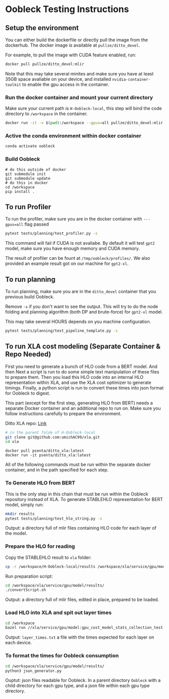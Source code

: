 # Oobleck Testing Instructions

## Setup the environment
You can either build the dockerfile or directly pull the image from the dockerhub. The docker image is available at `pullze/ditto_devel`.

For example, to pull the image with CUDA feature enabled, run:

``` bash
docker pull pullze/ditto_devel:mlir
```

Note that this may take several minites and make sure you have at least 35GB space avaliable on your device, and installed `nvidia-container-toolkit` to enable the gpu access in the container.

### Run the docker container and mount your current directory
Make sure your current path is `H-Oobleck-local`, this step will bind the code directory to `/workspace` in the container.

```bash
docker run -it -v $(pwd):/workspace --gpus=all pullze/ditto_devel:mlir
```

### Active the conda environment within docker container
```bash
conda activate oobleck
```

### Build Oobleck
```
# do this outside of docker
git submodule init
git submodule update
# do this in docker
cd /workspace
pip install .
```

## To run Profiler
To run the profiler, make sure you are in the docker container with `---gpus=all` flag passed
```bash
pytest tests/planning/test_profiler.py -s
```
This command will fail if CUDA is not avaliabe. By default it will test `gpt2` model, make sure you have enough memory and CUDA memory.

The result of profiler can be fount at `/tmp/oobleck/profiles/`. We also provided an example result got on our machine for `gpt2-xl`.

## To run planning 
To run planning, make sure you are in the `ditto_devel` container that you previous build Oobleck.

Remove `-s` if you don't want to see the output. This will try to do the node folding and planning algorithm (both DP and brute-force) for `gpt2-xl` model.

This may take several HOURS depends on you machine configuration.
```bash
pytest tests/planning/test_pipeline_template.py -s
```

## To run XLA cost modeling (Separate Container & Repo Needed)
First you need to generate a bunch of HLO code from a BERT model. And then Next a script is run to do some simple text manipulation of these files to prepare them. Then you load this HLO code into an internal HLO representation within XLA, and use the XLA cost optimizer to generate timings. Finally, a python script is run to convert these times into json format for Oobleck to digest. 

This part (except for the first step, generating HLO from BERT) needs a separate Docker container and an additional repo to run on. Make sure you follow instructions carefully to prepare the environment.

Ditto XLA repo: [Link](https://github.com/umichAC99/ditto_xla)

```bash
# in the parent folde of H-Oobleck-local
git clone git@github.com:umichAC99/xla.git
cd xla
```

```
docker pull psenta/ditto_xla:latest
docker run -it psenta/ditto_xla:latest
```

All of the following commands must be run within the separate docker container, and in the path specified for each step.

### To Generate HLO from BERT
This is the only step in this chain that must be run within the Oobleck repository
instead of XLA. To generate STABLEHLO representation for BERT model, simply run: 

```bash
mkdir results
pytest tests/planning/test_hlo_string.py -s
```
Output: a directory full of mlir files containing HLO code for each layer of the model.

### Prepare the HLO for reading
Copy the STABLEHLO result to `xla` folder:
```bash
cp -r /workspace/H-Oobleck-local/results /workspace/xla/service/gpu/model/results
```
Run preparation script:
```bash
cd /workspace/xla/service/gpu/model/results/
./convertScript.sh
```
Output: a directory full of mlir files, edited in place, prepared to be loaded.

### Load HLO into XLA and spit out layer times
```bash
cd /workspace
bazel run //xla/service/gpu/model:gpu_cost_model_stats_collection_test
```
Output: `layer_times.txt` a file with the times expected for each layer on each device.

### To format the times for Oobleck consumption
```bash
cd /workspace/xla/service/gpu/model/results/
python3 json_generator.py
```
Ouptut: json files readable for Oobleck. In a parent directory `Oobleck` with a child directory for each gpu type, and a json file within each gpu type directory.

